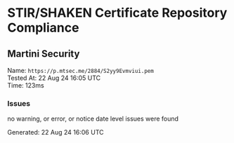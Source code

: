 # STIR/SHAKEN Certificate Repository Compliance

## Martini Security

Name: `https://p.mtsec.me/2884/S2yy9Evmviui.pem`\
Tested At: 22 Aug 24 16:05 UTC\
Time: 123ms

### Issues

no warning, or error, or notice date level issues were found

Generated: 22 Aug 24 16:06 UTC